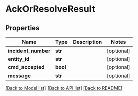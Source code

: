 # AckOrResolveResult

## Properties
Name | Type | Description | Notes
------------ | ------------- | ------------- | -------------
**incident_number** | **str** |  | [optional] 
**entity_id** | **str** |  | [optional] 
**cmd_accepted** | **bool** |  | [optional] 
**message** | **str** |  | [optional] 

[[Back to Model list]](../README.md#documentation-for-models) [[Back to API list]](../README.md#documentation-for-api-endpoints) [[Back to README]](../README.md)



